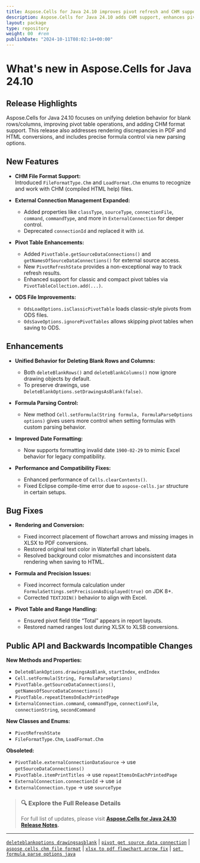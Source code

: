 ```yaml
---
title: Aspose.Cells for Java 24.10 improves pivot refresh and CHM support
description: Aspose.Cells for Java 24.10 adds CHM support, enhances pivot refresh, fixes XLSX to PDF/HTML issues, and unifies delete blank row/column behaviors.
layout: package
type: repository
weight: 00	#rem
publishDate: "2024-10-11T08:02:14+00:00"
---
```


# What's new in Aspose.Cells for Java 24.10

## Release Highlights

Aspose.Cells for Java 24.10 focuses on unifying deletion behavior for blank rows/columns, improving pivot table operations, and adding CHM format support. This release also addresses rendering discrepancies in PDF and HTML conversions, and includes precise formula control via new parsing options.

## New Features

- **CHM File Format Support:**  
  Introduced `FileFormatType.Chm` and `LoadFormat.Chm` enums to recognize and work with CHM (compiled HTML help) files.

- **External Connection Management Expanded:**
  - Added properties like `classType`, `sourceType`, `connectionFile`, `command`, `commandType`, and more in `ExternalConnection` for deeper control.
  - Deprecated `connectionId` and replaced it with `id`.

- **Pivot Table Enhancements:**
  - Added `PivotTable.getSourceDataConnections()` and `getNamesOfSourceDataConnections()` for external source access.
  - New `PivotRefreshState` provides a non-exceptional way to track refresh results.
  - Enhanced support for classic and compact pivot tables via `PivotTableCollection.add(...)`.

- **ODS File Improvements:**
  - `OdsLoadOptions.isClassicPivotTable` loads classic-style pivots from ODS files.
  - `OdsSaveOptions.ignorePivotTables` allows skipping pivot tables when saving to ODS.

## Enhancements

- **Unified Behavior for Deleting Blank Rows and Columns:**
  - Both `deleteBlankRows()` and `deleteBlankColumns()` now ignore drawing objects by default.
  - To preserve drawings, use `DeleteBlankOptions.setDrawingsAsBlank(false)`.

- **Formula Parsing Control:**
  - New method `Cell.setFormula(String formula, FormulaParseOptions options)` gives users more control when setting formulas with custom parsing behavior.

- **Improved Date Formatting:**
  - Now supports formatting invalid date `1900-02-29` to mimic Excel behavior for legacy compatibility.

- **Performance and Compatibility Fixes:**
  - Enhanced performance of `Cells.clearContents()`.
  - Fixed Eclipse compile-time error due to `aspose-cells.jar` structure in certain setups.

## Bug Fixes

- **Rendering and Conversion:**
  - Fixed incorrect placement of flowchart arrows and missing images in XLSX to PDF conversions.
  - Restored original text color in Waterfall chart labels.
  - Resolved background color mismatches and inconsistent data rendering when saving to HTML.

- **Formula and Precision Issues:**
  - Fixed incorrect formula calculation under `FormulaSettings.setPrecisionAsDisplayed(true)` on JDK 8+.
  - Corrected `TEXTJOIN()` behavior to align with Excel.

- **Pivot Table and Range Handling:**
  - Ensured pivot field title “Total” appears in report layouts.
  - Restored named ranges lost during XLSX to XLSB conversions.

## Public API and Backwards Incompatible Changes

**New Methods and Properties:**
- `DeleteBlankOptions.drawingsAsBlank`, `startIndex`, `endIndex`
- `Cell.setFormula(String, FormulaParseOptions)`
- `PivotTable.getSourceDataConnections()`, `getNamesOfSourceDataConnections()`
- `PivotTable.repeatItemsOnEachPrintedPage`
- `ExternalConnection.command`, `commandType`, `connectionFile`, `connectionString`, `secondCommand`

**New Classes and Enums:**
- `PivotRefreshState`
- `FileFormatType.Chm`, `LoadFormat.Chm`

**Obsoleted:**
- `PivotTable.externalConnectionDataSource` → use `getSourceDataConnections()`
- `PivotTable.itemPrintTitles` → use `repeatItemsOnEachPrintedPage`
- `ExternalConnection.connectionId` → use `id`
- `ExternalConnection.type` → use `sourceType`

> ### 🔍 Explore the Full Release Details
>
> For full list of updates, please visit **[Aspose.Cells for Java 24.10 Release Notes](https://releases.aspose.com/cells/java/release-notes/2024/aspose-cells-for-java-24-10-release-notes/).**

---

[`deleteblankoptions drawingsasblank`](https://search.aspose.com/q/deleteblankoptions-drawingsasblank.html) | [`pivot get source data connection`](https://search.aspose.com/q/pivot-get-source-data-connection.html) | [`aspose cells chm file format`](https://search.aspose.com/q/aspose-cells-chm-file-format.html) | [`xlsx to pdf flowchart arrow fix`](https://search.aspose.com/q/xlsx-to-pdf-flowchart-arrow-fix.html) | [`set formula parse options java`](https://search.aspose.com/q/set-formula-parse-options-java.html)

